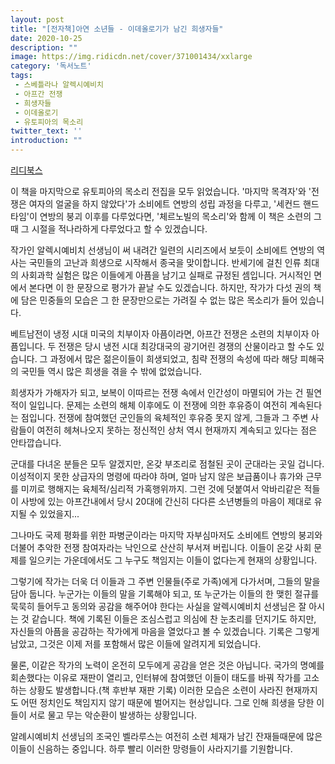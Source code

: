 ```yaml
---
layout: post
title: "[전자책]아연 소년들 - 이데올로기가 남긴 희생자들"
date: 2020-10-25
description: ""
image: https://img.ridicdn.net/cover/371001434/xxlarge
category: '독서노트'
tags: 
 - 스베틀라나 알렉시예비치
 - 아프간 전쟁
 - 희생자들
 - 이데올로기
 - 유토피아의 목소리
twitter_text: ''
introduction: ""
---
```


[리디북스](https://ridibooks.com/books/371001434)

이 책을 마지막으로 유토피아의 목소리 전집을 모두 읽었습니다. '마지막 목격자'와 '전쟁은 여자의 얼굴을 하지 않았다'가 소비에트 연방의 성립 과정을 다루고, '세컨드 핸드 타임'이 연방의 붕괴 이후를 다루었다면, '체르노빌의 목소리'와 함께 이 책은 소련의 그때 그 시절을 적나라하게 다루었다고 할 수 있겠습니다.

작가인 알렉시예비치 선생님이 써 내려간 일련의 시리즈에서 보듯이 소비에트 연방의 역사는 국민들의 고난과 희생으로 시작해서 종국을 맞이합니다. 반세기에 걸친 인류 최대의 사회과학 실험은 많은 이들에게 아픔을 남기고 실패로 규정된 셈입니다. 거시적인 면에서 본다면 이 한 문장으로 평가가 끝날 수도 있겠습니다. 하지만, 작가가 다섯 권의 책에 담은 민중들의 모습은 그 한 문장만으로는 가려질 수 없는 많은 목소리가 들어 있습니다.

베트남전이 냉정 시대 미국의 치부이자 아픔이라면, 아프간 전쟁은 소련의 치부이자 아픔입니다. 두 전쟁은 당시 냉전 시대 최강대국의 광기어린 경쟁의 산물이라고 할 수도 있습니다. 그 과정에서 많은 젊은이들이 희생되었고, 침략 전쟁의 속성에 따라 해당 피해국의 국민들 역시 많은 희생을 겪을 수 밖에 없었습니다.

희생자가 가해자가 되고, 보복이 이따르는 전쟁 속에서 인간성이 마멸되어 가는 건 필연적이 일입니다. 문제는 소련의 해체 이후에도 이 전쟁에 의한 후유증이 여전히 계속된다는 점입니다. 전쟁에 참여했던 군인들의 육체적인 후유증 못지 않게, 그들과 그 주변 사람들이 여전히 헤쳐나오지 못하는 정신적인 상처 역시 현재까지 계속되고 있다는 점은 안타깝습니다.

군대를 다녀온 분들은 모두 알겠지만, 온갖 부조리로 점철된 곳이 군대라는 곳일 겁니다. 이성적이지 못한 상급자의 명령에 따라야 하며, 얼마 남지 않은 보급품이나 휴가와 근무를 미끼로 행해지는 육체적/심리적 가혹행위까지. 그런 것에 덧붙여서 악바리같은 적들이 사방에 있는 아프간내에서 당시 20대에 간신히 다다른 소년병들의 마음이 제대로 유지될 수 있었을지...

그나마도 국제 평화를 위한 파병군이라는 마지막 자부심마저도 소비에트 연방의 붕괴와 더불어 추악한 전쟁 참여자라는 낙인으로 산산히 부서져 버립니다. 이들이 온갖 사회 문제를 일으키는 가운데에서도 그 누구도 책임지는 이들이 없다는게 현재의 상황입니다.

그렇기에 작가는 더욱 더 이들과 그 주변 인물들(주로 가족)에게 다가서며, 그들의 말을 담아 둡니다. 누군가는 이들의 말을 기록해야 되고, 또 누군가는 이들의 한 맺힌 절규를 묵묵히 들어두고 동의와 공감을 해주어야 한다는 사실을 알렉시예비치 선생님은 잘 아시는 것 같습니다. 책에 기록된 이들은 조심스럽고 의심에 찬 눈초리를 던지기도 하지만, 자신들의 아픔을 공감하는 작가에게 마음을 열었다고 볼 수 있겠습니다. 기록은 그렇게 남았고, 그것은 이제 저를 포함해서 많은 이들에 알려지게 되었습니다.

물론, 이같은 작가의 노력이 온전히 모두에게 공감을 얻은 것은 아닙니다. 국가의 명예를 회손했다는 이유로 재판이 열리고, 인터뷰에 참여했던 이들이 태도를 바꿔 작가를 고소하는 상황도 발생합니다.(책 후반부 재판 기록) 이러한 모습은 소련이 사라진 현재까지도 어떤 정치인도 책임지지 않기 때문에 벌어지는 현상입니다. 그로 인해 희생을 당한 이들이 서로 물고 무는 악순환이 발생하는 상황입니다.

알례시예비치 선생님의 조국인 벨라루스는 여전히 소련 체재가 남긴 잔재들때문에 많은 이들이 신음하는 중입니다. 하루 빨리 이러한 망령들이 사라지기를 기원합니다.